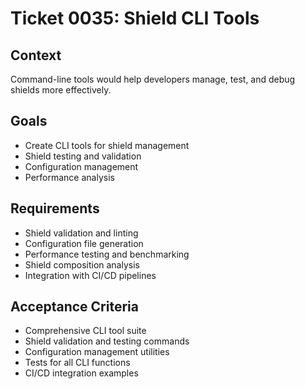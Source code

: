 # Ticket 0035: Shield CLI Tools

## Context
Command-line tools would help developers manage, test, and debug shields more effectively.

## Goals
- Create CLI tools for shield management
- Shield testing and validation
- Configuration management
- Performance analysis

## Requirements
- Shield validation and linting
- Configuration file generation
- Performance testing and benchmarking
- Shield composition analysis
- Integration with CI/CD pipelines

## Acceptance Criteria
- Comprehensive CLI tool suite
- Shield validation and testing commands
- Configuration management utilities
- Tests for all CLI functions
- CI/CD integration examples